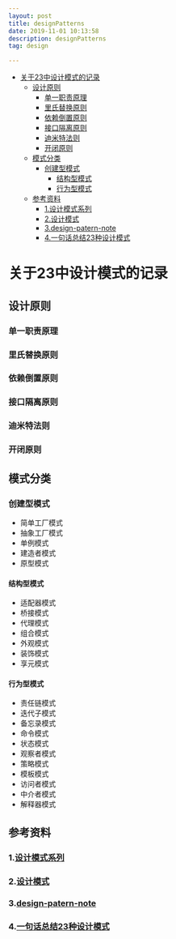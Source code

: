 ```yaml
---
layout: post
title: designPatterns
date: 2019-11-01 10:13:58
description: designPatterns
tag: design

---
```



- [关于23中设计模式的记录](#关于23中设计模式的记录)
  - [设计原则](#设计原则)
    - [单一职责原理](#单一职责原理)
    - [里氏替换原则](#里氏替换原则)
    - [依赖倒置原则](#依赖倒置原则)
    - [接口隔离原则](#接口隔离原则)
    - [迪米特法则](#迪米特法则)
    - [开闭原则](#开闭原则)
  - [模式分类](#模式分类)
    - [创建型模式](#创建型模式)
      - [结构型模式](#结构型模式)
      - [行为型模式](#行为型模式)
  - [参考资料](#参考资料)
    - [1.设计模式系列](#1设计模式系列)
    - [2.设计模式](#2设计模式)
    - [3.design-patern-note](#3design-patern-note)
    - [4.一句话总结23种设计模式](#4一句话总结23种设计模式)

# 关于23中设计模式的记录
## 设计原则

### 单一职责原理

### 里氏替换原则

### 依赖倒置原则

### 接口隔离原则

### 迪米特法则

### 开闭原则

## 模式分类
### 创建型模式
+ 简单工厂模式
+ 抽象工厂模式
+ 单例模式 
+ 建造者模式
+ 原型模式
  
#### 结构型模式
+ 适配器模式 
+ 桥接模式
+ 代理模式
+ 组合模式
+ 外观模式 
+ 装饰模式
+ 享元模式

#### 行为型模式
+ 责任链模式
+ 迭代子模式 
+ 备忘录模式 
+ 命令模式
+ 状态模式 
+ 观察者模式 
+ 策略模式 
+ 模板模式 
+ 访问者模式 
+ 中介者模式 
+ 解释器模式

## 参考资料
### 1.[设计模式系列](https://alleniverson.gitbooks.io/design-pattern/content/)
### 2.[设计模式](http://www.zeekling.cn/book/dp/designPattern/)
### 3.[design-patern-note](https://xiaoyureed.github.io/my/e_book/design_pattern/)
### 4.[一句话总结23种设计模式](https://zhuanlan.zhihu.com/p/57662279)